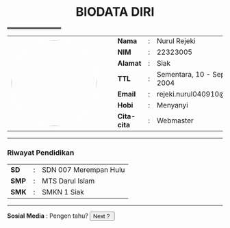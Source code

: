 <!DOCTYPE html>
<html>
<head>
<title>MY BIODATA</title>
<link rel="stylesheet" href="BIODATA.css" type="text/css" />
</head>
<body style="background: url(foto.jpeg);background-size:cover;background-attachment: fixed;">
<div class="wrap">
<h1 class="class" align="center">BIODATA DIRI</h1><hr/ align="center" width="25%" style="border-top: 3px double #8c8b8b;">
<table>
<tr><td rowspan="10" width="100px">
<img src="foto.jpeg" width="200px" style="display: block;border-radius: 50%;border-color:white;margin-right:30px" border="2px" ></td></tr>
<tr><td><b>Nama</b></td><td>:</td> <td>Nurul Rejeki</td></tr>
<tr><td><b>NIM</b></td><td>:</td> <td>22323005</td></tr>
<tr><td><b>Alamat</b></td><td>:</td> <td>Siak</td></tr>
<tr><td><b>TTL</b></td><td>:</td> <td>Sementara, 10 - September - 2004</td></tr>
<tr><td><b>Email</b></td><td>:</td> <td>rejeki.nurul040910@gmail.com</td></tr>
<tr><td><b>Hobi</b></td><td>:</td> <td>Menyanyi</td></tr>
<tr><td><b>Cita-cita</b></td><td>:</td> <td>Webmaster</td></tr></table>
<hr>
<table>
<h3>Riwayat Pendidikan</h3>
<tr><td><b>SD</b></td><td>:</td> <td>SDN 007 Merempan Hulu</td></tr>
<tr><td><b>SMP</b></td><td>:</td> <td>MTS Darul Islam</td></tr>
<tr><td><b>SMK</b></td><td>:</td> <td>SMKN 1 Siak</td></tr></table>
<div>
<hr>
<tr>
 <td><b>Sosial Media</b></td>
 <td>:</td>
 <td colspan="1" align="left">
 Pengen tahu? <a href="Detail.html"style="text-decoration: none;" target="_parent"><input
 type="button"value="Next ? "/></a>
 </td>
</div>
</body>
</html> 
